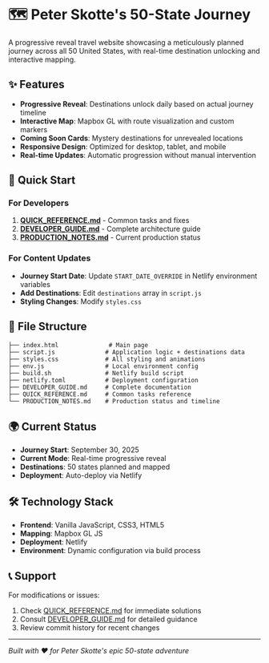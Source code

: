 # 🗺️ Peter Skotte's 50-State Journey

A progressive reveal travel website showcasing a meticulously planned journey across all 50 United States, with real-time destination unlocking and interactive mapping.

## ✨ Features

- **Progressive Reveal**: Destinations unlock daily based on actual journey timeline
- **Interactive Map**: Mapbox GL with route visualization and custom markers
- **Coming Soon Cards**: Mystery destinations for unrevealed locations
- **Responsive Design**: Optimized for desktop, tablet, and mobile
- **Real-time Updates**: Automatic progression without manual intervention

## 🚀 Quick Start

### For Developers
1. **[QUICK_REFERENCE.md](./QUICK_REFERENCE.md)** - Common tasks and fixes
2. **[DEVELOPER_GUIDE.md](./DEVELOPER_GUIDE.md)** - Complete architecture guide
3. **[PRODUCTION_NOTES.md](./PRODUCTION_NOTES.md)** - Current production status

### For Content Updates
- **Journey Start Date**: Update `START_DATE_OVERRIDE` in Netlify environment variables
- **Add Destinations**: Edit `destinations` array in `script.js`
- **Styling Changes**: Modify `styles.css`

## 📁 File Structure

```
├── index.html              # Main page
├── script.js              # Application logic + destinations data
├── styles.css             # All styling and animations
├── env.js                 # Local environment config
├── build.sh               # Netlify build script
├── netlify.toml           # Deployment configuration
├── DEVELOPER_GUIDE.md     # Complete documentation
├── QUICK_REFERENCE.md     # Common tasks reference
└── PRODUCTION_NOTES.md    # Production status and timeline
```

## 🌍 Current Status

- **Journey Start**: September 30, 2025
- **Current Mode**: Real-time progressive reveal
- **Destinations**: 50 states planned and mapped
- **Deployment**: Auto-deploy via Netlify

## 🛠️ Technology Stack

- **Frontend**: Vanilla JavaScript, CSS3, HTML5
- **Mapping**: Mapbox GL JS
- **Deployment**: Netlify
- **Environment**: Dynamic configuration via build process

## 📞 Support

For modifications or issues:
1. Check [QUICK_REFERENCE.md](./QUICK_REFERENCE.md) for immediate solutions
2. Consult [DEVELOPER_GUIDE.md](./DEVELOPER_GUIDE.md) for detailed guidance
3. Review commit history for recent changes

---

*Built with ❤️ for Peter Skotte's epic 50-state adventure*